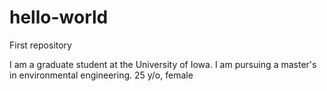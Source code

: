 # hello-world
First repository

I am a graduate student at the University of Iowa. 
I am pursuing a master's in environmental engineering. 
25 y/o, female 
